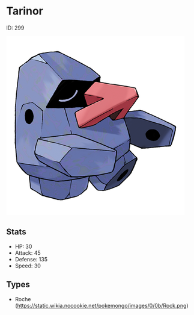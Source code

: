 # Tarinor


ID: 299

![](https://raw.githubusercontent.com/PokeAPI/sprites/master/sprites/pokemon/other/official-artwork/299.png "Tarinor")

## Stats


 - HP: 30
 - Attack: 45
 - Defense: 135
 - Speed: 30

## Types


 - Roche (https://static.wikia.nocookie.net/pokemongo/images/0/0b/Rock.png)
